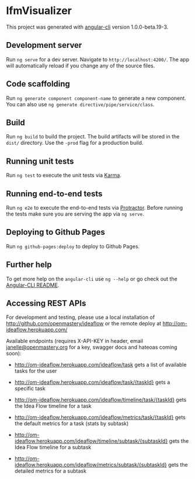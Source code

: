 # IfmVisualizer

This project was generated with [angular-cli](https://github.com/angular/angular-cli) version 1.0.0-beta.19-3.

## Development server
Run `ng serve` for a dev server. Navigate to `http://localhost:4200/`. The app will automatically reload if you change any of the source files.

## Code scaffolding

Run `ng generate component component-name` to generate a new component. You can also use `ng generate directive/pipe/service/class`.

## Build

Run `ng build` to build the project. The build artifacts will be stored in the `dist/` directory. Use the `-prod` flag for a production build.

## Running unit tests

Run `ng test` to execute the unit tests via [Karma](https://karma-runner.github.io).

## Running end-to-end tests

Run `ng e2e` to execute the end-to-end tests via [Protractor](http://www.protractortest.org/).
Before running the tests make sure you are serving the app via `ng serve`.

## Deploying to Github Pages

Run `ng github-pages:deploy` to deploy to Github Pages.

## Further help

To get more help on the `angular-cli` use `ng --help` or go check out the [Angular-CLI README](https://github.com/angular/angular-cli/blob/master/README.md).

## Accessing REST APIs

For development and testing, please use a local installation of http://github.com/openmastery/ideaflow or the remote deploy at http://om-ideaflow.herokuapp.com/

Available endpoints (requires X-API-KEY in header, email janelle@openmastery.org for a key, swagger docs and hateoas coming soon):

* http://om-ideaflow.herokuapp.com/ideaflow/task gets a list of available tasks for the user
* http://om-ideaflow.herokuapp.com/ideaflow/task/{taskId} gets a specific task

* http://om-ideaflow.herokuapp.com/ideaflow/timeline/task/{taskId} gets the Idea Flow timeline for a task
* http://om-ideaflow.herokuapp.com/ideaflow/metrics/task/{taskId} gets the default metrics for a task (stats by subtask)

* http://om-ideaflow.herokuapp.com/ideaflow/timeline/subtask/{subtaskId} gets the Idea Flow timeline for a subtask
* http://om-ideaflow.herokuapp.com/ideaflow/metrics/subtask/{subtaskId} gets the detailed metrics for a subtask

